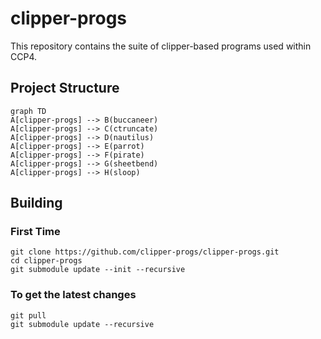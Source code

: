 # clipper-progs
This repository contains the suite of clipper-based programs used within CCP4.

## Project Structure

```mermaid
graph TD
A[clipper-progs] --> B(buccaneer)
A[clipper-progs] --> C(ctruncate)
A[clipper-progs] --> D(nautilus)
A[clipper-progs] --> E(parrot)
A[clipper-progs] --> F(pirate)
A[clipper-progs] --> G(sheetbend)
A[clipper-progs] --> H(sloop)
```

## Building
### First Time
    git clone https://github.com/clipper-progs/clipper-progs.git
    cd clipper-progs
    git submodule update --init --recursive

### To get the latest changes
    git pull
    git submodule update --recursive
